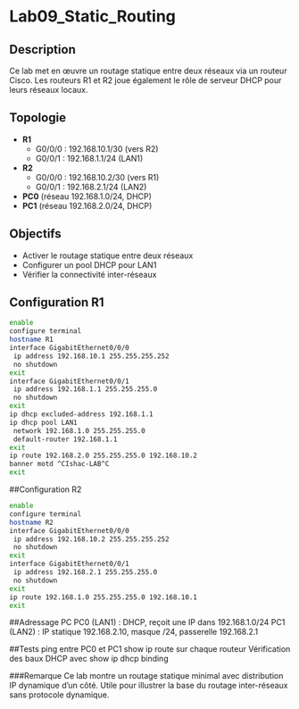 # Lab09_Static_Routing

## Description  
Ce lab met en œuvre un routage statique entre deux réseaux via un routeur Cisco. Les routeurs R1 et R2 joue également le rôle de serveur DHCP pour leurs réseaux locaux.

## Topologie  
- **R1**
  - G0/0/0 : 192.168.10.1/30 (vers R2)
  - G0/0/1 : 192.168.1.1/24 (LAN1)
- **R2**
  - G0/0/0 : 192.168.10.2/30 (vers R1)
  - G0/0/1 : 192.168.2.1/24 (LAN2)
- **PC0** (réseau 192.168.1.0/24, DHCP)
- **PC1** (réseau 192.168.2.0/24, DHCP)

## Objectifs  
- Activer le routage statique entre deux réseaux
- Configurer un pool DHCP pour LAN1
- Vérifier la connectivité inter-réseaux

## Configuration R1
```bash
enable
configure terminal  
hostname R1  
interface GigabitEthernet0/0/0  
 ip address 192.168.10.1 255.255.255.252  
 no shutdown  
exit  
interface GigabitEthernet0/0/1  
 ip address 192.168.1.1 255.255.255.0  
 no shutdown  
exit  
ip dhcp excluded-address 192.168.1.1  
ip dhcp pool LAN1  
 network 192.168.1.0 255.255.255.0  
 default-router 192.168.1.1  
exit  
ip route 192.168.2.0 255.255.255.0 192.168.10.2  
banner motd ^CIshac-LAB^C  
exit  
```

##Configuration R2
```bash
enable
configure terminal  
hostname R2  
interface GigabitEthernet0/0/0  
 ip address 192.168.10.2 255.255.255.252  
 no shutdown  
exit  
interface GigabitEthernet0/0/1  
 ip address 192.168.2.1 255.255.255.0  
 no shutdown  
exit  
ip route 192.168.1.0 255.255.255.0 192.168.10.1  
exit  
```
##Adressage PC
PC0 (LAN1) : DHCP, reçoit une IP dans 192.168.1.0/24
PC1 (LAN2) : IP statique 192.168.2.10, masque /24, passerelle 192.168.2.1

##Tests
ping entre PC0 et PC1
show ip route sur chaque routeur
Vérification des baux DHCP avec show ip dhcp binding

###Remarque
Ce lab montre un routage statique minimal avec distribution IP dynamique d’un côté. Utile pour illustrer la base du routage inter-réseaux sans protocole dynamique.
